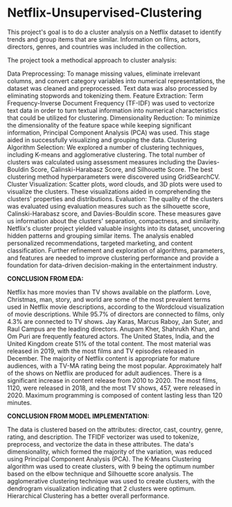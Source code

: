 # Netflix-Unsupervised-Clustering
This project's goal is to do a cluster analysis on a Netflix dataset to identify trends and group items that are similar. Information on films, actors, directors, genres, and countries was included in the collection.

The project took a methodical approach to cluster analysis:

Data Preprocessing: To manage missing values, eliminate irrelevant columns, and convert category variables into numerical representations, the dataset was cleaned and preprocessed. Text data was also processed by eliminating stopwords and tokenizing them. Feature Extraction: Term Frequency-Inverse Document Frequency (TF-IDF) was used to vectorize text data in order to turn textual information into numerical characteristics that could be utilized for clustering. Dimensionality Reduction: To minimize the dimensionality of the feature space while keeping significant information, Principal Component Analysis (PCA) was used. This stage aided in successfully visualizing and grouping the data. Clustering Algorithm Selection: We explored a number of clustering techniques, including K-means and agglomerative clustering. The total number of clusters was calculated using assessment measures including the Davies-Bouldin Score, Calinski-Harabasz Score, and Silhouette Score. The best clustering method hyperparameters were discovered using GridSearchCV. Cluster Visualization: Scatter plots, word clouds, and 3D plots were used to visualize the clusters. These visualizations aided in comprehending the clusters' properties and distributions. Evaluation: The quality of the clusters was evaluated using evaluation measures such as the silhouette score, Calinski-Harabasz score, and Davies-Bouldin score. These measures gave us information about the clusters' separation, compactness, and similarity. Netflix's cluster project yielded valuable insights into its dataset, uncovering hidden patterns and grouping similar items. The analysis enabled personalized recommendations, targeted marketing, and content classification. Further refinement and exploration of algorithms, parameters, and features are needed to improve clustering performance and provide a foundation for data-driven decision-making in the entertainment industry.

**CONCLUSION FROM EDA:**

Netflix has more movies than TV shows available on the platform. Love, Christmas, man, story, and world are some of the most prevalent terms used in Netflix movie descriptions, according to the Wordcloud visualization of movie descriptions. While 95.7% of directors are connected to films, only 4.3% are connected to TV shows. Jay Karas, Marcus Raboy, Jan Suter, and Raul Campus are the leading directors. Anupam Kher, Shahrukh Khan, and Om Puri are frequently featured actors. The United States, India, and the United Kingdom create 51% of the total content. The most material was released in 2019, with the most films and TV episodes released in December. The majority of Netflix content is appropriate for mature audiences, with a TV-MA rating being the most popular. Approximately half of the shows on Netflix are produced for adult audiences. There is a significant increase in content release from 2010 to 2020. The most films, 1120, were released in 2018, and the most TV shows, 457, were released in 2020. Maximum programming is composed of content lasting less than 120 minutes.

**CONCLUSION FROM MODEL IMPLEMENTATION:**

The data is clustered based on the attributes: director, cast, country, genre, rating, and description. The TFIDF vectorizer was used to tokenize, preprocess, and vectorize the data in these attributes. The data's dimensionality, which formed the majority of the variation, was reduced using Principal Component Analysis (PCA). The K-Means Clustering algorithm was used to create clusters, with 9 being the optimum number based on the elbow technique and Silhouette score analysis. The agglomerative clustering technique was used to create clusters, with the dendrogram visualization indicating that 2 clusters were optimum. Hierarchical Clustering has a better overall performance.
